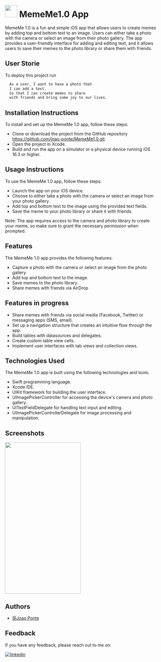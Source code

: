 
# <img src="https://cdn.jsdelivr.net/gh/devicons/devicon/icons/swift/swift-original.svg" height="40" width="40">  MemeMe1.0 App 

MemeMe 1.0 is a fun and simple iOS app that allows users to create memes by adding top and bottom text to an image. Users can either take a photo with the camera or select an image from their photo gallery. The app provides a user-friendly interface for adding and editing text, and it allows users to save their memes to the photo library or share them with friends.


## User Storie


To deploy this project run

```bash
  As a user, I want to have a photo that
  I can add a text.
  So that I can create memes to share
  with friends and bring some joy to our lives.
```


## Installation Instructions
To install and set up the MemeMe 1.0 app, follow these steps:
- Clone or download the project from the GitHub repository https://github.com/joao-ponte/MemeMe1.0.git.
- Open the project in Xcode.
- Build and run the app on a simulator or a physical device running iOS 16.3 or higher.

## Usage Instructions
To use the MemeMe 1.0 app, follow these steps:
- Launch the app on your iOS device.
- Choose to either take a photo with the camera or select an image from your photo gallery.
- Add top and bottom text to the image using the provided text fields.
- Save the meme to your photo library or share it with friends.

Note: The app requires access to the camera and photo library to create your meme, so make sure to grant the necessary permission when prompted.

## Features
The MemeMe 1.0 app provides the following features:
- Capture a photo with the camera or select an image from the photo gallery.
- Add top and bottom text to the image.
- Save memes to the photo library.
- Share memes with friends via AirDrop
## Features in progress
- Share memes with friends via social media (Facebook, Twitter) or messaging apps (SMS, email).
- Set up a navigation structure that creates an intuitive flow through the app.
- Build tables with datasources and delegates.
- Create custom table view cells.
- Implement user interfaces with tab views and collection views.
## Technologies Used
The MemeMe 1.0 app is built using the following technologies and tools:
- Swift programming language.
- Xcode IDE.
- UIKit framework for building the user interface.
- UIImagePickerController for accessing the device's camera and photo gallery.
- UITextFieldDelegate for handling text input and editing.
- UIImagePickerControllerDelegate for image processing and manipulation.
## Screenshots
<img src="https://github.com/joao-ponte/MemeMe1.0/blob/main/MemeMeGifs/MemeMeoperatinggif.gif?raw=true" height="500" width="250">

## Authors

- [@Joao Ponte](https://www.linkedin.com/in/jponte/)


## Feedback

If you have any feedback, please reach out to me on:

[![linkedin](https://img.shields.io/badge/linkedin-0A66C2?style=for-the-badge&logo=linkedin&logoColor=white)](https://www.linkedin.com/in/jponte/)

